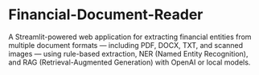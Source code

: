 # Financial-Document-Reader
A Streamlit-powered web application for extracting financial entities from multiple document formats — including PDF, DOCX, TXT, and scanned images — using rule-based extraction, NER (Named Entity Recognition), and RAG (Retrieval-Augmented Generation) with OpenAI or local models.
